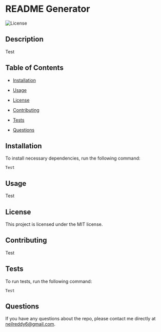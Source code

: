 # README Generator

![License](https://img.shields.io/badge/license-MIT-blue.svg)

## Description

Test

## Table of Contents 

* [Installation](#installation)
* [Usage](#usage)

* [License](#license)

* [Contributing](#contributing)
* [Tests](#tests)
* [Questions](#questions)

## Installation

To install necessary dependencies, run the following command:

```
Test
```

## Usage

Test

## License

This project is licensed under the MIT license.

## Contributing

Test

## Tests

To run tests, run the following command:

```
Test
```

## Questions

If you have any questions about the repo, please contact me directly at neilreddy6@gmail.com.

